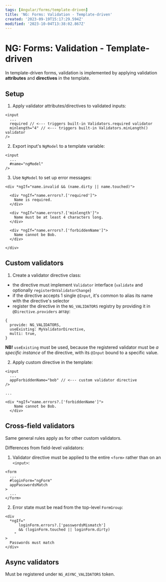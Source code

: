 ```yaml
---
tags: [Angular/forms/template-driven]
title: 'NG: Forms: Validation - Template-driven'
created: '2023-09-19T15:17:29.594Z'
modified: '2023-10-04T13:38:02.867Z'
---
```


# NG: Forms: Validation - Template-driven

In template-driven forms, validation is implemented by applying validation **attributes** and **directives** in the template.


## Setup

1. Apply validator attributes/directives to validated inputs:
```
<input
  ...
  required // <--- triggers built-in Validators.required validator
  minlength="4" // <--- triggers built-in Validators.minLength() validator
/>
```

2. Export input's `NgModel` to a template variable:
```
<input
  ...
  #name="ngModel"
/>
```

3. Use `NgModel` to set up error messages:
```
<div *ngIf="name.invalid && (name.dirty || name.touched)">

  <div *ngIf="name.errors?.['required']">
    Name is required.
  </div>
  
  <div *ngIf="name.errors?.['minlength']">
    Name must be at least 4 characters long.
  </div>

  <div *ngIf="name.errors?.['forbiddenName']">
    Name cannot be Bob.
  </div>

</div>
```


## Custom validators

1. Create a validator directive class:
- the directive must implement `Validator` interface (`validate` and optionally `registerOnValidatorChange`)
- if the directive accepts 1 single `@Input`, it's common to alias its name with the directive's selector
- register the directive in the `NG_VALIDATORS` registry by providing it in `@Directive.providers` array:
```
{
  provide: NG_VALIDATORS,
  useExisting: MyValidatorDirective,
  multi: true,
}
```

**NB!** `useExisting` must be used, because the registered validator must be _a specific instance_ of the directive, with its `@Input` bound to a specific value.

2. Apply custom directive in the template:
```
<input
  ...
  appForbiddenName="bob" // <--- custom validator directive
/>

...

<div *ngIf="name.errors?.['forbiddenName']">
    Name cannot be Bob.
  </div>
```


## Cross-field validators

Same general rules apply as for other custom validators.

Differences from field-level validators:

1. Validator directive must be applied to the entire `<form>` rather than on an `<input>`:
```
<form
  ...
  #loginForm="ngForm"
  appPasswordsMatch
>
  ...
</form>
```

2. Error state must be read from the top-level `FormGroup`:
```
<div
  *ngIf="
      loginForm.errors?.['passwordsMismatch']
      && (loginForm.touched || loginForm.dirty)
    "
>
  Passwords must match
</div>
```


## Async validators

Must be registered under `NG_ASYNC_VALIDATORS` token.


